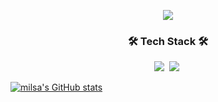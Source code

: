 <p align="center">
<img src="https://capsule-render.vercel.app/api?type=cylinder&color=38f290&height=200&section=header&text=Hyejee%20Kim&fontSize=80" />
</p>

<h3 align="center">🛠 Tech Stack 🛠</h3>
<p align="center">
  <img src="https://img.shields.io/badge/Swift-FA7343?style=flat-square&logo=swift&logoColor=white"/></a>&nbsp 
  <img src="https://img.shields.io/badge/C++-00599C?style=flat-square&logo=C%2B%2B&logoColor=white"/></a>&nbsp 
</p>

[![milsa's GitHub stats](https://github-readme-stats.vercel.app/api?username=milsakim)](https://github.com/anuraghazra/github-readme-stats)
